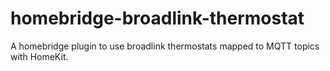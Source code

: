 # homebridge-broadlink-thermostat
A homebridge plugin to use broadlink thermostats mapped to MQTT topics with HomeKit.
